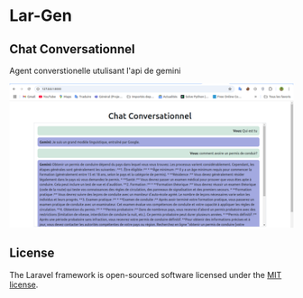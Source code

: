 # Lar-Gen

## Chat Conversationnel

Agent converstionelle utulisant l'api de gemini

![alt text](./img.png)

## License

The Laravel framework is open-sourced software licensed under the [MIT license](https://opensource.org/licenses/MIT).
